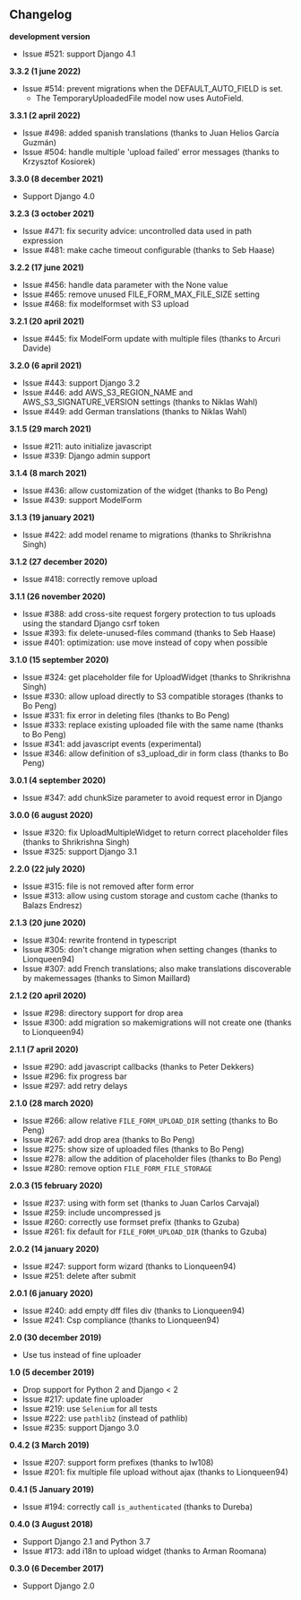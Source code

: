 ## Changelog

**development version**

- Issue #521: support Django 4.1

**3.3.2 (1 june 2022)**

- Issue #514: prevent migrations when the DEFAULT_AUTO_FIELD is set.
  - The TemporaryUploadedFile model now uses AutoField.

**3.3.1 (2 april 2022)**

- Issue #498: added spanish translations (thanks to Juan Helios García Guzmán)
- Issue #504: handle multiple 'upload failed' error messages (thanks to Krzysztof Kosiorek)

**3.3.0 (8 december 2021)**

- Support Django 4.0

**3.2.3 (3 october 2021)**

- Issue #471: fix security advice: uncontrolled data used in path expression
- Issue #481: make cache timeout configurable (thanks to Seb Haase)

**3.2.2 (17 june 2021)**

- Issue #456: handle data parameter with the None value
- Issue #465: remove unused FILE_FORM_MAX_FILE_SIZE setting
- Issue #468: fix modelformset with S3 upload

**3.2.1 (20 april 2021)**

- Issue #445: fix ModelForm update with multiple files (thanks to Arcuri Davide)

**3.2.0 (6 april 2021)**

- Issue #443: support Django 3.2
- Issue #446: add AWS_S3_REGION_NAME and AWS_S3_SIGNATURE_VERSION settings (thanks to Niklas Wahl)
- Issue #449: add German translations (thanks to Niklas Wahl)

**3.1.5 (29 march 2021)**

- Issue #211: auto initialize javascript
- Issue #339: Django admin support

**3.1.4 (8 march 2021)**

- Issue #436: allow customization of the widget (thanks to Bo Peng)
- Issue #439: support ModelForm

**3.1.3 (19 january 2021)**

- Issue #422: add model rename to migrations (thanks to Shrikrishna Singh)

**3.1.2 (27 december 2020)**

- Issue #418: correctly remove upload

**3.1.1 (26 november 2020)**

- Issue #388: add cross-site request forgery protection to tus uploads using the standard Django csrf token
- Issue #393: fix delete-unused-files command (thanks to Seb Haase)
- issue #401: optimization: use move instead of copy when possible

**3.1.0 (15 september 2020)**

- Issue #324: get placeholder file for UploadWidget (thanks to Shrikrishna Singh)
- Issue #330: allow upload directly to S3 compatible storages (thanks to Bo Peng)
- Issue #331: fix error in deleting files (thanks to Bo Peng)
- Issue #333: replace existing uploaded file with the same name (thanks to Bo Peng)
- Issue #341: add javascript events (experimental)
- Issue #346: allow definition of s3_upload_dir in form class (thanks to Bo Peng)

**3.0.1 (4 september 2020)**

- Issue #347: add chunkSize parameter to avoid request error in Django

**3.0.0 (6 august 2020)**

- Issue #320: fix UploadMultipleWidget to return correct placeholder files (thanks to Shrikrishna Singh)
- Issue #325: support Django 3.1

**2.2.0 (22 july 2020)**

- Issue #315: file is not removed after form error
- Issue #313: allow using custom storage and custom cache (thanks to Balazs Endresz)

**2.1.3 (20 june 2020)**

- Issue #304: rewrite frontend in typescript
- Issue #305: don't change migration when setting changes (thanks to Lionqueen94)
- Issue #307: add French translations; also make translations discoverable by makemessages (thanks to Simon Maillard)

**2.1.2 (20 april 2020)**

- Issue #298: directory support for drop area
- Issue #300: add migration so makemigrations will not create one (thanks to Lionqueen94)

**2.1.1 (7 april 2020)**

- Issue #290: add javascript callbacks (thanks to Peter Dekkers)
- Issue #296: fix progress bar
- Issue #297: add retry delays

**2.1.0 (28 march 2020)**

- Issue #266: allow relative `FILE_FORM_UPLOAD_DIR` setting (thanks to Bo Peng)
- Issue #267: add drop area (thanks to Bo Peng)
- Issue #275: show size of uploaded files (thanks to Bo Peng)
- Issue #278: allow the addition of placeholder files (thanks to Bo Peng)
- Issue #280: remove option `FILE_FORM_FILE_STORAGE`

**2.0.3 (15 february 2020)**

- Issue #237: using with form set (thanks to Juan Carlos Carvajal)
- Issue #259: include uncompressed js
- Issue #260: correctly use formset prefix (thanks to Gzuba)
- Issue #261: fix default for `FILE_FORM_UPLOAD_DIR` (thanks to Gzuba)

**2.0.2 (14 january 2020)**

- Issue #247: support form wizard (thanks to Lionqueen94)
- Issue #251: delete after submit

**2.0.1 (6 january 2020)**

- Issue #240: add empty dff files div (thanks to Lionqueen94)
- Issue #241: Csp compliance (thanks to Lionqueen94)

**2.0 (30 december 2019)**

- Use tus instead of fine uploader

**1.0 (5 december 2019)**

- Drop support for Python 2 and Django < 2
- Issue #217: update fine uploader
- Issue #219: use `Selenium` for all tests
- Issue #222: use `pathlib2` (instead of pathlib)
- Issue #235: support Django 3.0

**0.4.2 (3 March 2019)**

- Issue #207: support form prefixes (thanks to Iw108)
- Issue #201: fix multiple file upload without ajax (thanks to Lionqueen94)

**0.4.1 (5 January 2019)**

- Issue #194: correctly call `is_authenticated` (thanks to Dureba)

**0.4.0 (3 August 2018)**

- Support Django 2.1 and Python 3.7
- Issue #173: add i18n to upload widget (thanks to Arman Roomana)

**0.3.0 (6 December 2017)**

- Support Django 2.0
